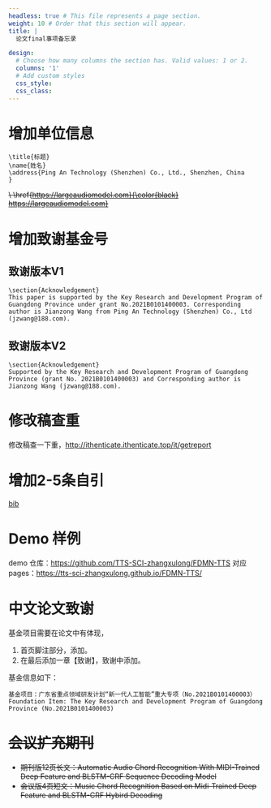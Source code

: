 ```yaml
---
headless: true # This file represents a page section.
weight: 10 # Order that this section will appear.
title: |
  论文final事项备忘录

design:
  # Choose how many columns the section has. Valid values: 1 or 2.
  columns: '1'
  # Add custom styles
  css_style:
  css_class:
---
```


# 增加单位信息

```
\title{标题}
\name{姓名}
\address{Ping An Technology (Shenzhen) Co., Ltd., Shenzhen, China
}
```


~~\\ \href{https://largeaudiomodel.com}{\color{black} https://largeaudiomodel.com}~~


# 增加致谢基金号

## 致谢版本V1
```
\section{Acknowledgement}
This paper is supported by the Key Research and Development Program of Guangdong Province under grant No.2021B0101400003. Corresponding author is Jianzong Wang from Ping An Technology (Shenzhen) Co., Ltd (jzwang@188.com).
```

## 致谢版本V2
```
\section{Acknowledgement}
Supported by the Key Research and Development Program of Guangdong Province (grant No. 2021B0101400003) and Corresponding author is Jianzong Wang (jzwang@188.com).
```
# 修改稿查重

修改稿查一下重，http://ithenticate.ithenticate.top/it/getreport

# 增加2-5条自引

[bib](https://largeaudiomodel.com/0-citation-self.bib)
# Demo 样例

demo 仓库：https://github.com/TTS-SCI-zhangxulong/FDMN-TTS 
对应pages：https://tts-sci-zhangxulong.github.io/FDMN-TTS/

# 中文论文致谢

基金项目需要在论文中有体现，
1. 首页脚注部分，添加。
2. 在最后添加一章【致谢】，致谢中添加。

基金信息如下：
```
基金项目：广东省重点领域研发计划“新一代人工智能”重大专项（No.2021B0101400003）
Foundation Item: The Key Research and Development Program of Guangdong Province (No.2021B0101400003)
```

# ~~会议扩充期刊~~

* ~~期刊版12页长文：Automatic Audio Chord Recognition With MIDI-Trained Deep Feature and BLSTM-CRF Sequence Decoding Model~~
* ~~会议版4页短文：Music Chord Recognition Based on Midi-Trained Deep Feature and BLSTM-CRF Hybird Decoding~~


